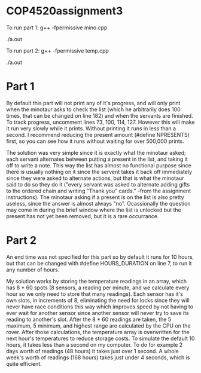 # COP4520assignment3

To run part 1:
g++ -fpermissive mino.cpp

./a.out

To run part 2:
g++ -fpermissive temp.cpp

./a.out


# Part 1
By default this part will not print any of it's progress, and will only print when the minotaur asks to check the list (which he arbitrarily does 100 times, that can be changed on line 182) and when the servants are finished. To track progress, uncomment lines 73, 100, 114, 127. However this will make it run very slowly while it prints. Without printing it runs in less than a second. I recommend reducing the present amount (#define NPRESENTS) first, so you can see how it runs without waiting for over 500,000 prints.

The solution was very simple since it is exactly what the minotaur asked; each servant alternates between putting a present in the list, and taking it off to write a note. This way the list has almost no functional purpose since there is usually nothing on it since the servent takes it back off immediately since they were asked to alternate actions, but that is what the minotaur said to do so they do it ("every servant was asked to alternate adding gifts to the ordered chain and writing “Thank you”
cards." -from the assignment instructions). The minotaur asking if a present is on the list is also pretty useless, since the answer is almost always "no". Ocassionally the question may come in during the brief window where the list is unlocked but the present has not yet been removed, but it is a rare occurrance.

# Part 2
An end time was not specified for this part so by default it runs for 10 hours, but that can be changed with #define HOURS_DURATION on line 7, to run it any number of hours. 

My solution works by storing the temperature readings in an array, which has 8 * 60 spots (8 sensors, a reading per minute, and we calculate every hour so we only need to store that many readings). Each sensor has it's own slots, in increments of 8, eliminating the need for locks since they will never have race conditions this way which improves speed by not having to ever wait for another sensor since another sensor will never try to save its reading to another's slot. After the 8 * 60 readings are taken, the 5 maximum, 5 minimum, and highest range are calculated by the CPU on the rover. After those calculations, the temperature array is overwritten for the next hour's temperatures to reduce storage costs. To simulate the default 10 hours, it takes less than a second on my computer. To do for example 2 days worth of readings (48 hours) it takes just over 1 second. A whole week's worth of readings (168 hours) takes just under 4 seconds, which is quite efficient.
